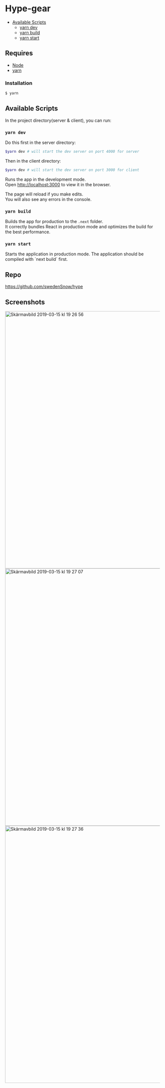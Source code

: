 # Hype-gear

-   [Available Scripts](#available-scripts)
    -   [yarn dev](#npm-run-dev)
    -   [yarn build](#npm-run-build)
    -   [yarn start](#npm-run-start)

## Requires

-   [Node](https://nodejs.org/en/download)
-   [yarn](https://yarnpkg.com/lang/en/)

### Installation

```bash
$ yarn
```

## Available Scripts

In the project directory(server & client), you can run:

### `yarn dev`

Do this first in the server directory:
```bash
$yarn dev # will start the dev server on port 4000 for server
```
Then in the client directory:
```bash
$yarn dev # will start the dev server on port 3000 for client
```
Runs the app in the development mode.<br>
Open [http://localhost:3000](http://localhost:3000) to view it in the browser.

The page will reload if you make edits.<br>
You will also see any errors in the console.

### `yarn build`

Builds the app for production to the `.next` folder.<br>
It correctly bundles React in production mode and optimizes the build for the best performance.

### `yarn start`

Starts the application in production mode.
The application should be compiled with \`next build\` first.

## Repo
https://github.com/swedenSnow/hype

## Screenshots
<img width="838" alt="Skärmavbild 2019-03-15 kl  19 26 56" src="https://user-images.githubusercontent.com/31956031/54453827-71982000-4758-11e9-9af7-c0b229ef2826.png">
<img width="838" alt="Skärmavbild 2019-03-15 kl  19 27 07" src="https://user-images.githubusercontent.com/31956031/54453828-71982000-4758-11e9-8c12-c44a67684138.png">
<img width="838" alt="Skärmavbild 2019-03-15 kl  19 27 36" src="https://user-images.githubusercontent.com/31956031/54453980-b91eac00-4758-11e9-89ca-6d0ebae068e3.png">
